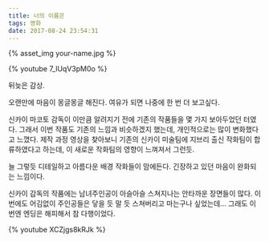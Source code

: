 ```yaml
---
title: 너의 이름은
tags: 영화
date: 2017-08-24 23:54:31
---
```


{% asset_img your-name.jpg %}

{% youtube 7_lUqV3pM0o %}

뒤늦은 감상. 

오랜만에 마음이 몽글몽글 해진다. 여유가 되면 나중에 한 번 더 보고싶다.

<!--more-->

신카이 마코토 감독이 이만큼 알려지기 전에 기존의 작품들을 몇 가지 보아두었던 터였다. 그래서 이번 작품도 기존의 느낌과 비슷하겠지 했는데, 개인적으로는 많이 변화했다고 느꼈다. 제작 과정 영상을 찾아보니 기존의 신카이 미술팀에 지브리 출신 작화팀이 합류하였다고 하는데, 이 새로운 작화팀의 영향이 느껴져서 그런듯. 

늘 그렇듯 디테일하고 아름다운 배경 작화들이 맘에든다. 긴장하고 있던 마음이 완화되는 느낌이다. 

신카이 감독의 작품에는 남녀주인공이 아슬아슬 스쳐지나는 안타까운 장면들이 많다. 이번에도 어김없이 주인공들은 닿을 듯 말 듯 스쳐버리고 마는구나 싶었는데... 그래도 이번엔 엔딩은 해피해서 참 다행이었다.

{% youtube XCZjgs8kRJk %}
